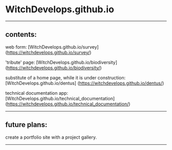 # WitchDevelops.github.io
___________________________
## contents:

web form: [WitchDevelops.github.io/survey] (https://witchdevelops.github.io/survey/)

'tribute' page: [WitchDevelops.github.io/biodiversity] (https://witchdevelops.github.io/biodiversity/)

substitute of a home page, while it is under construction: [WitchDevelops.github.io/dentus] (https://witchdevelops.github.io/dentus/)

technical documentation app: [WitchDevelops.github.io/technical_documentation] (https://witchdevelops.github.io/technical_documentation/)

___________________________
## future plans:

create a portfolio site with a project gallery.

___________________________
